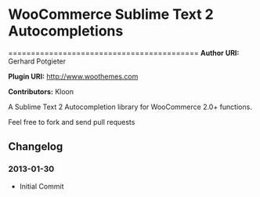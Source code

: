 # WooCommerce Sublime Text 2 Autocompletions #
==========================================
**Author URI:** Gerhard Potgieter

**Plugin URI:** http://www.woothemes.com

**Contributors:** Kloon

A Sublime Text 2 Autocompletion library for WooCommerce 2.0+ functions.

Feel free to fork and send pull requests

## Changelog ##

### 2013-01-30 ###

* Initial Commit